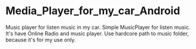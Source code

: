 # Media_Player_for_my_car_Android
Music player for listen music in my car.
Simple MusicPlayer for listen music. It's have Online Radio and music player.
Use hardcore path to music folder, because it's for my use only.
